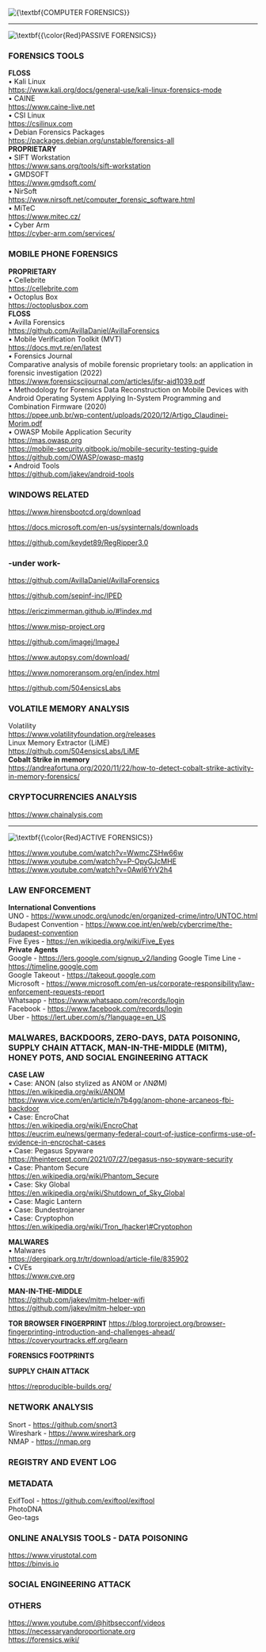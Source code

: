 <img src="https://latex.codecogs.com/svg.image?\inline&space;\huge&space;\bg{red}{\textbf{COMPUTER&space;FORENSICS}}" title="{\textbf{COMPUTER FORENSICS}}" />    

------------------------------------------------------------------------------------------------------------------------------
<img src="https://latex.codecogs.com/svg.image?\LARGE&space;\textbf{{\color{Red}PASSIVE&space;FORENSICS}}" title="\textbf{{\color{Red}PASSIVE FORENSICS}}" />    

### FORENSICS TOOLS    
**FLOSS**  
• Kali Linux  
https://www.kali.org/docs/general-use/kali-linux-forensics-mode  
• CAINE  
https://www.caine-live.net  
• CSI Linux  
https://csilinux.com  
• Debian Forensics Packages  
https://packages.debian.org/unstable/forensics-all  
**PROPRIETARY**    
• SIFT Workstation  
https://www.sans.org/tools/sift-workstation  
• GMDSOFT    
https://www.gmdsoft.com/    
• NirSoft    
https://www.nirsoft.net/computer_forensic_software.html    
• MiTeC    
https://www.mitec.cz/    
• Cyber Arm    
https://cyber-arm.com/services/    
### MOBILE PHONE FORENSICS
**PROPRIETARY**    
• Cellebrite    
https://cellebrite.com  
  • Octoplus Box    
https://octoplusbox.com    
**FLOSS**    
• Avilla Forensics  
https://github.com/AvillaDaniel/AvillaForensics  
• Mobile Verification Toolkit (MVT)  
https://docs.mvt.re/en/latest    
• Forensics Journal  
Comparative analysis of mobile forensic proprietary tools: an application in forensic investigation (2022)  
https://www.forensicscijournal.com/articles/jfsr-aid1039.pdf  
• Methodology for Forensics Data Reconstruction on Mobile Devices with Android Operating System Applying In-System Programming and Combination Firmware (2020)  
https://ppee.unb.br/wp-content/uploads/2020/12/Artigo_Claudinei-Morim.pdf  
• OWASP Mobile Application Security  
https://mas.owasp.org    
https://mobile-security.gitbook.io/mobile-security-testing-guide    
https://github.com/OWASP/owasp-mastg    
• Android Tools    
https://github.com/jakev/android-tools    

### WINDOWS RELATED  

https://www.hirensbootcd.org/download    

https://docs.microsoft.com/en-us/sysinternals/downloads  

https://github.com/keydet89/RegRipper3.0  

### -under work-  

https://github.com/AvillaDaniel/AvillaForensics  

https://github.com/sepinf-inc/IPED  

https://ericzimmerman.github.io/#!index.md  

https://www.misp-project.org    

https://github.com/imagej/ImageJ  

https://www.autopsy.com/download/  

https://www.nomoreransom.org/en/index.html  

https://github.com/504ensicsLabs    

### VOLATILE MEMORY ANALYSIS    
Volatility    
https://www.volatilityfoundation.org/releases  
Linux Memory Extractor (LiME)    
https://github.com/504ensicsLabs/LiME      
**Cobalt Strike in memory**    
https://andreafortuna.org/2020/11/22/how-to-detect-cobalt-strike-activity-in-memory-forensics/    

### CRYPTOCURRENCIES ANALYSIS    
https://www.chainalysis.com    

------------------------------------------------------------------------------------------------------------------------------
<img src="https://latex.codecogs.com/svg.image?\LARGE&space;\textbf{{\color{Red}ACTIVE&space;FORENSICS}}" title="\textbf{{\color{Red}ACTIVE FORENSICS}}" />    

https://www.youtube.com/watch?v=WwmcZSHw66w  
https://www.youtube.com/watch?v=P-OpyGJcMHE  
https://www.youtube.com/watch?v=0AwI6YrV2h4  

### LAW ENFORCEMENT  
**International Conventions**  
UNO - https://www.unodc.org/unodc/en/organized-crime/intro/UNTOC.html    
Budapest Convention - https://www.coe.int/en/web/cybercrime/the-budapest-convention    
Five Eyes - https://en.wikipedia.org/wiki/Five_Eyes    
**Private Agents**   
Google - https://lers.google.com/signup_v2/landing
Google Time Line - https://timeline.google.com  
Google Takeout - https://takeout.google.com  
Microsoft - https://www.microsoft.com/en-us/corporate-responsibility/law-enforcement-requests-report  
Whatsapp - https://www.whatsapp.com/records/login    
Facebook - https://www.facebook.com/records/login    
Uber - https://lert.uber.com/s/?language=en_US  

### MALWARES, BACKDOORS, ZERO-DAYS, DATA POISONING, SUPPLY CHAIN ATTACK, MAN-IN-THE-MIDDLE (MITM), HONEY POTS, AND SOCIAL ENGINEERING ATTACK    

**CASE LAW**    
• Case: ANON (also stylized as AN0M or ΛNØM)    
https://en.wikipedia.org/wiki/ANOM    
https://www.vice.com/en/article/n7b4gg/anom-phone-arcaneos-fbi-backdoor    
• Case: EncroChat    
https://en.wikipedia.org/wiki/EncroChat    
https://eucrim.eu/news/germany-federal-court-of-justice-confirms-use-of-evidence-in-encrochat-cases    
• Case: Pegasus Spyware    
https://theintercept.com/2021/07/27/pegasus-nso-spyware-security    
• Case: Phantom Secure    
https://en.wikipedia.org/wiki/Phantom_Secure    
• Case: Sky Global    
https://en.wikipedia.org/wiki/Shutdown_of_Sky_Global    
• Case: Magic Lantern    
• Case: Bundestrojaner  
• Case: Cryptophon    
https://en.wikipedia.org/wiki/Tron_(hacker)#Cryptophon    

**MALWARES**    
• Malwares    
https://dergipark.org.tr/tr/download/article-file/835902  
• CVEs    
https://www.cve.org    

**MAN-IN-THE-MIDDLE**    
https://github.com/jakev/mitm-helper-wifi    
https://github.com/jakev/mitm-helper-vpn    

**TOR BROWSER FINGERPRINT**
https://blog.torproject.org/browser-fingerprinting-introduction-and-challenges-ahead/    
https://coveryourtracks.eff.org/learn    

**FORENSICS FOOTPRINTS**

**SUPPLY CHAIN ATTACK**    

https://reproducible-builds.org/  

### NETWORK ANALYSIS
Snort - https://github.com/snort3  
Wireshark - https://www.wireshark.org  
NMAP - https://nmap.org  

### REGISTRY AND EVENT LOG    

### METADATA  
ExifTool - https://github.com/exiftool/exiftool  
PhotoDNA  
Geo-tags  

### ONLINE ANALYSIS TOOLS - DATA POISONING
https://www.virustotal.com  
https://binvis.io  

### SOCIAL ENGINEERING ATTACK


### OTHERS  
https://www.youtube.com/@hitbsecconf/videos  
https://necessaryandproportionate.org  
https://forensics.wiki/    

